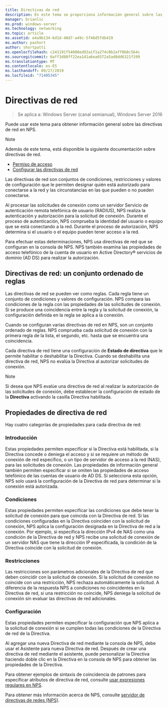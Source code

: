 ```yaml
---
title: Directivas de red
description: En este tema se proporciona información general sobre las directivas de red para el servidor de directivas de redes en Windows Server 2016 y se incluyen vínculos a instrucciones adicionales sobre NPS.
manager: brianlic
ms.prod: windows-server
ms.technology: networking
ms.topic: article
ms.assetid: e4a9b134-6d1d-40d7-a49c-5f46d5fdb419
ms.author: pashort
author: shortpatti
ms.openlocfilehash: c241191f54080ed92a1f1a274c0b2aff0b8c564c
ms.sourcegitcommit: 6aff3d88ff22ea141a6ea6572a5ad8dd6321f199
ms.translationtype: MT
ms.contentlocale: es-ES
ms.lasthandoff: 09/27/2019
ms.locfileid: "71405345"
---
```

# <a name="network-policies"></a>Directivas de red

>Se aplica a: Windows Server (canal semianual), Windows Server 2016

Puede usar este tema para obtener información general sobre las directivas de red en NPS.

>[!NOTE]
>Además de este tema, está disponible la siguiente documentación sobre directivas de red.
> - [Permiso de acceso](nps-np-access.md)
> - [Configurar las directivas de red](nps-np-configure.md)

Las directivas de red son conjuntos de condiciones, restricciones y valores de configuración que le permiten designar quién está autorizado para conectarse a la red y las circunstancias en las que pueden o no pueden conectarse.

Al procesar las solicitudes de conexión como un servidor Servicio de autenticación remota telefónica de usuario (RADIUS), NPS realiza la autenticación y autorización para la solicitud de conexión. Durante el proceso de autenticación, NPS comprueba la identidad del usuario o equipo que se está conectando a la red. Durante el proceso de autorización, NPS determina si el usuario o el equipo pueden tener acceso a la red.

Para efectuar estas determinaciones, NPS usa directivas de red que se configuran en la consola de NPS. NPS también examina las propiedades de acceso telefónico de la cuenta de usuario en Active Directory&reg; servicios de dominio \(AD DS\) para realizar la autorización.

## <a name="network-policies---an-ordered-set-of-rules"></a>Directivas de red: un conjunto ordenado de reglas

Las directivas de red se pueden ver como reglas. Cada regla tiene un conjunto de condiciones y valores de configuración. NPS compara las condiciones de la regla con las propiedades de las solicitudes de conexión. Si se produce una coincidencia entre la regla y la solicitud de conexión, la configuración definida en la regla se aplica a la conexión.

Cuando se configuran varias directivas de red en NPS, son un conjunto ordenado de reglas. NPS comprueba cada solicitud de conexión con la primera regla de la lista, el segundo, etc. hasta que se encuentra una coincidencia.

Cada directiva de red tiene una configuración de **Estado de directiva** que le permite habilitar o deshabilitar la Directiva. Cuando se deshabilita una directiva de red, NPS no evalúa la Directiva al autorizar solicitudes de conexión.

>[!NOTE]
>Si desea que NPS evalúe una directiva de red al realizar la autorización de las solicitudes de conexión, debe establecer la configuración de estado de la **Directiva** activando la casilla Directiva habilitada.

## <a name="network-policy-properties"></a>Propiedades de directiva de red

Hay cuatro categorías de propiedades para cada directiva de red:

### <a name="overview"></a>Introducción

 Estas propiedades permiten especificar si la Directiva está habilitada, si la Directiva concede o deniega el acceso y si se requiere un método de conexión de red específico, o un tipo de servidor de acceso a la red (NAS), para las solicitudes de conexión. Las propiedades de información general también permiten especificar si se omiten las propiedades de acceso telefónico de las cuentas de usuario de AD DS. Si selecciona esta opción, NPS solo usará la configuración de la Directiva de red para determinar si la conexión está autorizada.


### <a name="conditions"></a>Condiciones

 Estas propiedades permiten especificar las condiciones que debe tener la solicitud de conexión para que coincida con la Directiva de red. Si las condiciones configuradas en la Directiva coinciden con la solicitud de conexión, NPS aplica la configuración designada en la Directiva de red a la conexión. Por ejemplo, si especifica la dirección IPv4 de NAS como una condición de la Directiva de red y NPS recibe una solicitud de conexión de un servidor NAS que tiene la dirección IP especificada, la condición de la Directiva coincide con la solicitud de conexión. 


### <a name="constraints"></a>Restricciones

 Las restricciones son parámetros adicionales de la Directiva de red que deben coincidir con la solicitud de conexión. Si la solicitud de conexión no coincide con una restricción, NPS rechaza automáticamente la solicitud. A diferencia de la respuesta NPS a condiciones no coincidentes en la Directiva de red, si una restricción no coincide, NPS deniega la solicitud de conexión sin evaluar las directivas de red adicionales.

### <a name="settings"></a>Configuración

 Estas propiedades permiten especificar la configuración que NPS aplica a la solicitud de conexión si se cumplen todas las condiciones de la Directiva de red de la Directiva.

Al agregar una nueva Directiva de red mediante la consola de NPS, debe usar el Asistente para nueva Directiva de red. Después de crear una directiva de red mediante el asistente, puede personalizar la Directiva haciendo doble clic en la Directiva en la consola de NPS para obtener las propiedades de la Directiva.

Para obtener ejemplos de sintaxis de coincidencia de patrones para especificar atributos de directiva de red, consulte [usar expresiones regulares en NPS](nps-crp-reg-expressions.md).

Para obtener más información acerca de NPS, consulte [servidor de directivas de redes (NPS)](nps-top.md).
